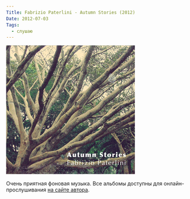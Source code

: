 ```yaml
---
Title: Fabrizio Paterlini - Autumn Stories (2012)
Date: 2012-07-03
Tags:
  - слушаю
---
```


![autmn-stories.jpeg](images/autmn-stories.jpeg)

Очень приятная фоновая музыка. Все альбомы доступны для онлайн-прослушивания [на сайте автора](http://www.fabriziopaterlini.com/).